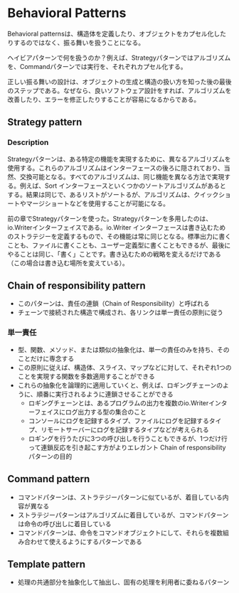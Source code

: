 # Behavioral Patterns

 Behavioral patternsは、構造体を定義したり、オブジェクトをカプセル化したりするのではなく、振る舞いを扱うことになる。

ヘイビアパターンで何を扱うのか？例えば、Strategyパターンではアルゴリズムを、Commandパターンでは実行を、それぞれカプセル化する。

正しい振る舞いの設計は、オブジェクトの生成と構造の扱い方を知った後の最後のステップである。なぜなら、良いソフトウェア設計をすれば、アルゴリズムを改善したり、エラーを修正したりすることが容易になるからである。

## Strategy pattern

### Description

Strategyパターンは、ある特定の機能を実現するために、異なるアルゴリズムを使用する。これらのアルゴリズムはインターフェースの後ろに隠されており、当然、交換可能となる。すべてのアルゴリズムは、同じ機能を異なる方法で実現する。例えば、Sort インターフェースといくつかのソートアルゴリズムがあるとする。結果は同じで、あるリストがソートるが、アルゴリズムは、クイックショートやマージショートなどを使用することが可能になる。

前の章でStrategyパターンを使った。Strategyパターンを多用したのは、io.Writerインターフェイスである。io.Writer インターフェースは書き込むためのストラテジーを定義するもので、その機能は常に同じとなる。標準出力に書くことも、ファイルに書くことも、ユーザー定義型に書くこともできるが、最後にやることは同じ、「書く」ことです。書き込むための戦略を変えるだけである（この場合は書き込む場所を変えている）。

## Chain of responsibility pattern

- このパターンは、責任の連鎖（Chain of Responsibility）と呼ばれる
- チェーンで接続された構造で構成され、各リンクは単一責任の原則に従う

### 単一責任

- 型、関数、メソッド、または類似の抽象化は、単一の責任のみを持ち、そのことだけに専念する
- この原則に従えば、構造体、スライス、マップなどに対して、それぞれ1つのことを実現する関数を多数適用することができる
- これらの抽象化を論理的に適用していくと、例えば、ロギングチェーンのように、順番に実行されるように連鎖させることができる
  - ロギングチェーンとは、あるプログラムの出力を複数のio.Writerインターフェイスにログ出力する型の集合のこと
  - コンソールにログを記録するタイプ、ファイルにログを記録するタイプ、リモートサーバーにログを記録するタイプなどが考えられる
  - ロギングを行うたびに3つの呼び出しを行うこともできるが、1つだけ行って連鎖反応を引き起こす方がよりエレガント
Chain of responsibilityパターンの目的

## Command pattern

- コマンドパターンは、ストラテジーパターンに似ているが、着目している内容が異なる
- ストラテジーパターンはアルゴリズムに着目しているが、コマンドパターンは命令の呼び出しに着目している
- コマンドパターンは、命令をコマンドオブジェクトにして、それらを複数組み合わせて使えるようにするパターンである

## Template pattern

- 処理の共通部分を抽象化して抽出し、固有の処理を利用者に委ねるパターン